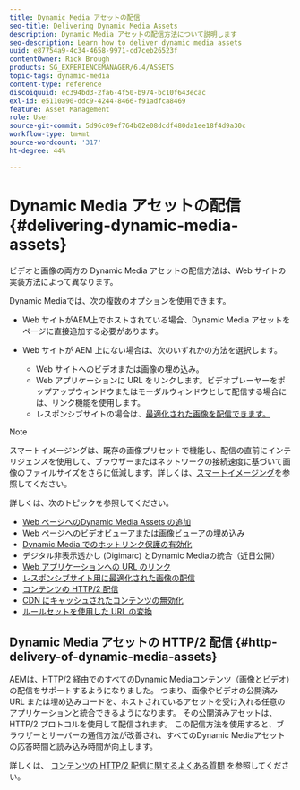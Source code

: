 ```yaml
---
title: Dynamic Media アセットの配信
seo-title: Delivering Dynamic Media Assets
description: Dynamic Media アセットの配信方法について説明します
seo-description: Learn how to deliver dynamic media assets
uuid: e87754a9-4c34-4658-9971-cd7ceb26523f
contentOwner: Rick Brough
products: SG_EXPERIENCEMANAGER/6.4/ASSETS
topic-tags: dynamic-media
content-type: reference
discoiquuid: ec394bd3-2fa6-4f50-b974-bc10f643ecac
exl-id: e5110a90-ddc9-4244-8466-f91adfca8469
feature: Asset Management
role: User
source-git-commit: 5d96c09ef764b02e08dcdf480da1ee18f4d9a30c
workflow-type: tm+mt
source-wordcount: '317'
ht-degree: 44%

---
```


# Dynamic Media アセットの配信 {#delivering-dynamic-media-assets}

ビデオと画像の両方の Dynamic Media アセットの配信方法は、Web サイトの実装方法によって異なります。

Dynamic Mediaでは、次の複数のオプションを使用できます。

* Web サイトがAEM上でホストされている場合、Dynamic Media アセットをページに直接追加する必要があります。
* Web サイトが AEM 上にない場合は、次のいずれかの方法を選択します。

   * Web サイトへのビデオまたは画像の埋め込み。
   * Web アプリケーションに URL をリンクします。ビデオプレーヤーをポップアップウィンドウまたはモーダルウィンドウとして配信する場合には、リンク機能を使用します。
   * レスポンシブサイトの場合は、[最適化された画像を配信できます。](responsive-site.md)

>[!NOTE]
>
>スマートイメージングは、既存の画像プリセットで機能し、配信の直前にインテリジェンスを使用して、ブラウザーまたはネットワークの接続速度に基づいて画像のファイルサイズをさらに低減します。詳しくは、[スマートイメージング](imaging-faq.md)を参照してください。

詳しくは、次のトピックを参照してください。

* [Web ページへのDynamic Media Assets の追加](adding-dynamic-media-assets-to-pages.md)
* [Web ページへのビデオビューアまたは画像ビューアの埋め込み](embed-code.md)
* [Dynamic Media でのホットリンク保護の有効化](https://experienceleague.adobe.com/docs/experience-manager-64/assets/dynamic/hotlink-protection.html?lang=ja#dynamic)
* デジタル非表示透かし (Digimarc) とDynamic Mediaの統合（近日公開）
* [Web アプリケーションへの URL のリンク](linking-urls-to-yourwebapplication.md)
* [レスポンシブサイト用に最適化された画像の配信](responsive-site.md)
* [コンテンツの HTTP/2 配信](http2.md)
* [CDN にキャッシュされたコンテンツの無効化](invalidate-cdn-cached-content.md)
* [ルールセットを使用した URL の変換](using-rulesets-to-transform-urls.md)

## Dynamic Media アセットの HTTP/2 配信 {#http-delivery-of-dynamic-media-assets}

AEMは、HTTP/2 経由でのすべてのDynamic Mediaコンテンツ（画像とビデオ）の配信をサポートするようになりました。 つまり、画像やビデオの公開済み URL または埋め込みコードを、ホストされているアセットを受け入れる任意のアプリケーションと統合できるようになります。 その公開済みアセットは、HTTP/2 プロトコルを使用して配信されます。 この配信方法を使用すると、ブラウザーとサーバーの通信方法が改善され、すべてのDynamic Mediaアセットの応答時間と読み込み時間が向上します。

詳しくは、 [コンテンツの HTTP/2 配信に関するよくある質問](/help/sites-administering/scene7-http2faq.md) を参照してください。
